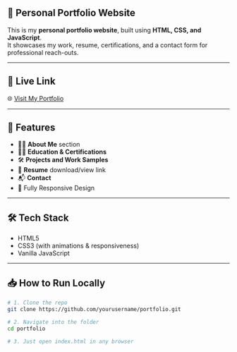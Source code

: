 ## 💼 Personal Portfolio Website

This is my **personal portfolio website**, built using **HTML, CSS, and JavaScript**.  
It showcases my work, resume, certifications, and a contact form for professional reach-outs.

---

## 🔗 Live Link

🌐 [Visit My Portfolio](https://yourusername.github.io/portfolio/)  

---

## 📂 Features

- 👩‍💻 **About Me** section
- 🧑‍🎓 **Education & Certifications**
- 🛠️ **Projects and Work Samples**
- 📄 **Resume** download/view link
- 📬 **Contact**
- 📱 Fully Responsive Design

---

## 🛠️ Tech Stack

- HTML5  
- CSS3 (with animations & responsiveness)  
- Vanilla JavaScript

---

## 📥 How to Run Locally

```bash
# 1. Clone the repo
git clone https://github.com/yourusername/portfolio.git

# 2. Navigate into the folder
cd portfolio

# 3. Just open index.html in any browser
